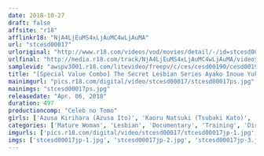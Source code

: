 ```yaml
---
date: 2018-10-27
draft: false
affsite: "r18"
afflinkr18: "NjA4LjEuMS4xLjAuMC4wLjAuMA"
url: "stcesd00017"
urloriginal: "http://www.r18.com/videos/vod/movies/detail/-/id=stcesd00017"
urlfinal: "http://media.r18.com/track/NjA4LjEuMS4xLjAuMC4wLjAuMA/videos/vod/movies/detail/-/id=stcesd00017"
samplevid: "awspv3001.r18.com/litevideo/freepv/c/ces/cesd00190/cesd00190_dmb_w.mp4"
title: "[Special Value Combo] The Secret Lesbian Series Ayako Inoue Yuko Matsui Mei Matsumoto"
mainimgurl: "pics.r18.com/digital/video/stcesd00017/stcesd00017ps.jpg"
mainimgs: "stcesd00017ps.jpg"
releasedate: "Apr. 06, 2018"
duration: 497
productioncomp: "Celeb no Tomo"
girls: ['Azusa Kirihara (Azusa Ito)', 'Kaoru Natsuki (Tsubaki Kato)', 'Nao Masaki (Momo Kaede, Natsuki Ando)', 'Mei Matsumoto', 'Ayako Inoue', 'Yuuko Matsui']
categories: ['Mature Woman', 'Lesbian', 'Documentary', 'Training', 'Dirty Talk', 'Hi-Def', 'Set Items']
imgurls: ['pics.r18.com/digital/video/stcesd00017/stcesd00017jp-1.jpg', 'pics.r18.com/digital/video/stcesd00017/stcesd00017jp-2.jpg', 'pics.r18.com/digital/video/stcesd00017/stcesd00017jp-3.jpg', 'pics.r18.com/digital/video/stcesd00017/stcesd00017jp-4.jpg', 'pics.r18.com/digital/video/stcesd00017/stcesd00017jp-5.jpg', 'pics.r18.com/digital/video/stcesd00017/stcesd00017jp-6.jpg', 'pics.r18.com/digital/video/stcesd00017/stcesd00017jp-7.jpg', 'pics.r18.com/digital/video/stcesd00017/stcesd00017jp-8.jpg', 'pics.r18.com/digital/video/stcesd00017/stcesd00017jp-9.jpg', 'pics.r18.com/digital/video/stcesd00017/stcesd00017jp-10.jpg', 'pics.r18.com/digital/video/stcesd00017/stcesd00017jp-11.jpg', 'pics.r18.com/digital/video/stcesd00017/stcesd00017jp-12.jpg', 'pics.r18.com/digital/video/stcesd00017/stcesd00017jp-13.jpg', 'pics.r18.com/digital/video/stcesd00017/stcesd00017jp-14.jpg', 'pics.r18.com/digital/video/stcesd00017/stcesd00017jp-15.jpg', 'pics.r18.com/digital/video/stcesd00017/stcesd00017jp-16.jpg', 'pics.r18.com/digital/video/stcesd00017/stcesd00017jp-17.jpg', 'pics.r18.com/digital/video/stcesd00017/stcesd00017jp-18.jpg', 'pics.r18.com/digital/video/stcesd00017/stcesd00017jp-19.jpg', 'pics.r18.com/digital/video/stcesd00017/stcesd00017jp-20.jpg']
imgs: ['stcesd00017jp-1.jpg', 'stcesd00017jp-2.jpg', 'stcesd00017jp-3.jpg', 'stcesd00017jp-4.jpg', 'stcesd00017jp-5.jpg', 'stcesd00017jp-6.jpg', 'stcesd00017jp-7.jpg', 'stcesd00017jp-8.jpg', 'stcesd00017jp-9.jpg', 'stcesd00017jp-10.jpg', 'stcesd00017jp-11.jpg', 'stcesd00017jp-12.jpg', 'stcesd00017jp-13.jpg', 'stcesd00017jp-14.jpg', 'stcesd00017jp-15.jpg', 'stcesd00017jp-16.jpg', 'stcesd00017jp-17.jpg', 'stcesd00017jp-18.jpg', 'stcesd00017jp-19.jpg', 'stcesd00017jp-20.jpg']
---
```

